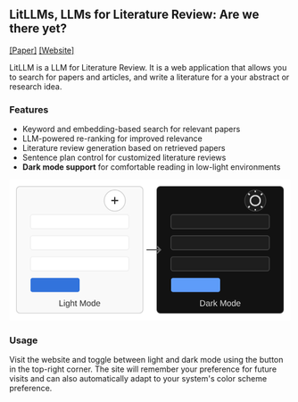 ## LitLLMs, LLMs for Literature Review: Are we there yet?
[[Paper]](https://arxiv.org/abs/2412.15249) [[Website]](https://litllm.github.io)

LitLLM is a LLM for Literature Review. It is a web application that allows you to search for papers and articles, and write a literature for a your abstract or research idea. 

### Features

- Keyword and embedding-based search for relevant papers
- LLM-powered re-ranking for improved relevance
- Literature review generation based on retrieved papers
- Sentence plan control for customized literature reviews
- **Dark mode support** for comfortable reading in low-light environments

![Dark Mode Preview](static/images/dark-mode-preview.svg)

### Usage

Visit the website and toggle between light and dark mode using the button in the top-right corner. The site will remember your preference for future visits and can also automatically adapt to your system's color scheme preference.



